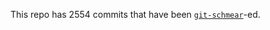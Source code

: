This repo has 2554 commits that have been [`git-schmear`]-ed.

[`git-schmear`]: https://github.com/SivanMehta/git-schmear
